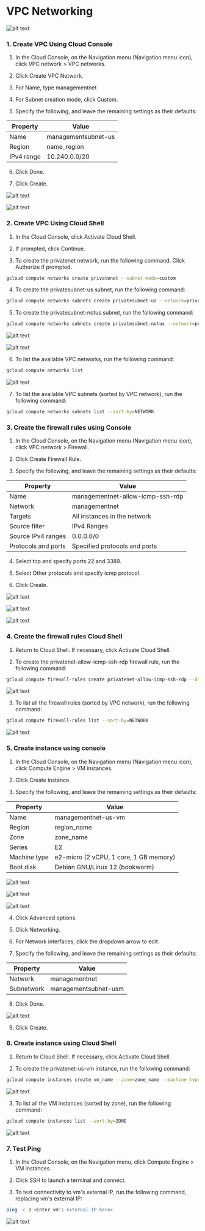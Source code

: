 # VPC Networking

![alt text](image.png)

### 1. Create VPC Using Cloud Console

1. In the Cloud Console, on the Navigation menu (Navigation menu icon), click VPC network > VPC networks.

2. Click Create VPC Network.

3. For Name, type managementnet

4. For Subnet creation mode, click Custom.

5. Specify the following, and leave the remaining settings as their defaults:

| Property   | Value               |
| ---------- | ------------------- |
| Name       | managementsubnet-us |
| Region     | name_region         |
| IPv4 range | 10.240.0.0/20       |

6. Click Done.

7. Click Create.

![alt text](image-1.png)

![alt text](image-2.png)

### 2. Create VPC Using Cloud Shell

1. In the Cloud Console, click Activate Cloud Shell.

2. If prompted, click Continue.

3. To create the privatenet network, run the following command. Click Authorize if prompted.

```bash
gcloud compute networks create privatenet --subnet-mode=custom
```

4. To create the privatesubnet-us subnet, run the following command:

```bash
gcloud compute networks subnets create privatesubnet-us --network=privatenet --region=region_name --range=172.16.0.0/24
```

5. To create the privatesubnet-notus subnet, run the following command:

```bash
gcloud compute networks subnets create privatesubnet-notus --network=privatenet --region=region_name --range=172.20.0.0/20
```

![alt text](image-3.png)

![alt text](image-4.png)

6. To list the available VPC networks, run the following command:

```bash
gcloud compute networks list
```

![alt text](image-5.png)

7. To list the available VPC subnets (sorted by VPC network), run the following command:

```bash
gcloud compute networks subnets list --sort-by=NETWORK
```

### 3. Create the firewall rules using Console

1. In the Cloud Console, on the Navigation menu (Navigation menu icon), click VPC network > Firewall.

2. Click Create Firewall Rule.

3. Specify the following, and leave the remaining settings as their defaults:

| Property            | Value                            |
| ------------------- | -------------------------------- |
| Name                | managementnet-allow-icmp-ssh-rdp |
| Network             | managementnet                    |
| Targets             | All instances in the network     |
| Source filter       | IPv4 Ranges                      |
| Source IPv4 ranges  | 0.0.0.0/0                        |
| Protocols and ports | Specified protocols and ports    |

4. Select tcp and specify ports 22 and 3389.

5. Select Other protocols and specify icmp protocol.

6. Click Create.

![alt text](image-6.png)

![alt text](image-7.png)

![alt text](image-9.png)

### 4. Create the firewall rules Cloud Shell

1. Return to Cloud Shell. If necessary, click Activate Cloud Shell.

2. To create the privatenet-allow-icmp-ssh-rdp firewall rule, run the following command:

```bash
gcloud compute firewall-rules create privatenet-allow-icmp-ssh-rdp --direction=INGRESS --priority=1000 --network=privatenet --action=ALLOW --rules=icmp,tcp:22,tcp:3389 --source-ranges=0.0.0.0/0
```

![alt text](image-10.png)

3. To list all the firewall rules (sorted by VPC network), run the following command:

```bash
gcloud compute firewall-rules list --sort-by=NETWORK
```

![alt text](image-11.png)

### 5. Create instance using console

1. In the Cloud Console, on the Navigation menu (Navigation menu icon), click Compute Engine > VM instances.

2. Click Create instance.

3. Specify the following, and leave the remaining settings as their defaults:

| Property     | Value                                  |
| ------------ | -------------------------------------- |
| Name         | managementnet-us-vm                    |
| Region       | region_name                            |
| Zone         | zone_name                              |
| Series       | E2                                     |
| Machine type | e2-micro (2 vCPU, 1 core, 1 GB memory) |
| Boot disk    | Debian GNU/Linux 12 (bookworm)         |

![alt text](image-12.png)

![alt text](image-13.png)

![alt text](image-14.png)

4. Click Advanced options.

5. Click Networking.

6. For Network interfaces, click the dropdown arrow to edit.

7. Specify the following, and leave the remaining settings as their defaults:

| Property   | Value                |
| ---------- | -------------------- |
| Network    | managementnet        |
| Subnetwork | managementsubnet-usm |

8. Click Done.

![alt text](image-15.png)

9. Click Create.

### 6. Create instance using Cloud Shell

1. Return to Cloud Shell. If necessary, click Activate Cloud Shell.

2. To create the privatenet-us-vm instance, run the following command:

```bash
gcloud compute instances create vm_name --zone=zone_name --machine-type=e2-micro --subnet=subnet_name --image-family=debian-12 --image-project=debian-cloud --boot-disk-size=10GB --boot-disk-type=pd-standard --boot-disk-device-name=privatenet-us-vm
```

![alt text](image-16.png)

3. To list all the VM instances (sorted by zone), run the following command:

```bash
gcloud compute instances list --sort-by=ZONE
```

![alt text](image-17.png)

### 7. Test Ping

1. In the Cloud Console, on the Navigation menu, click Compute Engine > VM instances.

2. Click SSH to launch a terminal and connect.

3. To test connectivity to vm's external IP, run the following command, replacing vm's external IP:

```bash
ping -c 3 <Enter vm's external IP here>
```

![alt text](image-18.png)
